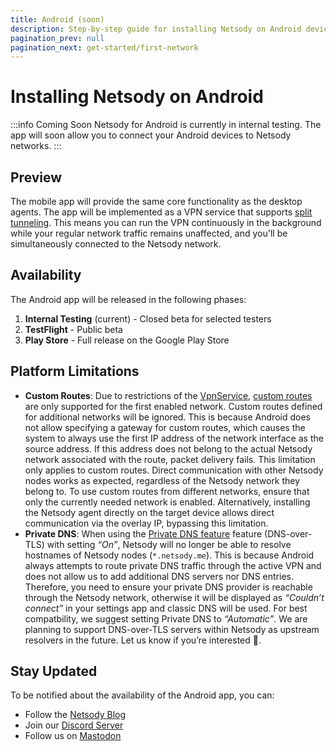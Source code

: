 ```yaml
---
title: Android (soon)
description: Step-by-step guide for installing Netsody on Android devices.
pagination_prev: null
pagination_next: get-started/first-network
---
```


# Installing Netsody on Android

:::info Coming Soon
Netsody for Android is currently in internal testing. The app will soon allow you to connect your Android devices to Netsody networks.
:::

## Preview

The mobile app will provide the same core functionality as the desktop agents. The app will be implemented as a VPN service that supports [split tunneling](https://en.wikipedia.org/wiki/Split_tunneling). This means you can run the VPN continuously in the background while your regular network traffic remains unaffected, and you'll be simultaneously connected to the Netsody network.

## Availability

The Android app will be released in the following phases:

1. **Internal Testing** (current) - Closed beta for selected testers
2. **TestFlight** - Public beta
3. **Play Store** - Full release on the Google Play Store

## Platform Limitations

- **Custom Routes**: Due to restrictions of the [VpnService](https://developer.android.com/reference/android/net/VpnService), [custom routes](../../concepts/routes.md) are only supported for the first enabled network. 
Custom routes defined for additional networks will be ignored. This is because Android does not allow specifying a gateway for custom routes, which causes the system to always use the first IP address of the network interface as the source address. If this address does not belong to the actual Netsody network associated with the route, packet delivery fails. This limitation only applies to custom routes. Direct communication with other Netsody nodes works as expected, regardless of the Netsody network they belong to. To use custom routes from different networks, ensure that only the currently needed network is enabled. Alternatively, installing the Netsody agent directly on the target device allows direct communication via the overlay IP, bypassing this limitation.
- **Private DNS**: When using the [Private DNS feature](https://support.google.com/android/answer/9654714?hl=en#zippy=%2Cprivate-dns) feature (DNS-over-TLS) with setting _“On”_, Netsody will no longer be able to resolve hostnames of Netsody nodes (`*.netsody.me`).
This is because Android always attempts to route private DNS traffic through the active VPN and does not allow us to add additional DNS servers nor DNS entries.
Therefore, you need to ensure your private DNS provider is reachable through the Netsody network, otherwise it will be displayed as _“Couldn’t connect”_ in your settings app and classic DNS will be used.
For best compatbility, we suggest setting Private DNS to _“Automatic”_.
We are planning to support DNS-over-TLS servers within Netsody as upstream resolvers in the future. Let us know if you’re interested 🤙.

## Stay Updated

To be notified about the availability of the Android app, you can:

- Follow the [Netsody Blog](https://netsody.io/blog)
- Join our [Discord Server](https://netsody.io/discord)
- Follow us on [Mastodon](https://mastodon.world/@netsody)
